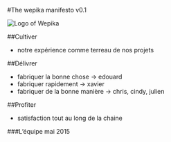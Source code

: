 #The wepika manifesto v0.1

![Logo of Wepika](https://octodex.github.com/images/yaktocat.png)

##Cultiver
- notre expérience comme terreau de nos projets

##Délivrer
- fabriquer la bonne chose -> edouard
- fabriquer rapidement -> xavier
- fabriquer de la bonne manière  -> chris, cindy, julien

##Profiter
- satisfaction tout au long de la chaine

###L’équipe
mai 2015
